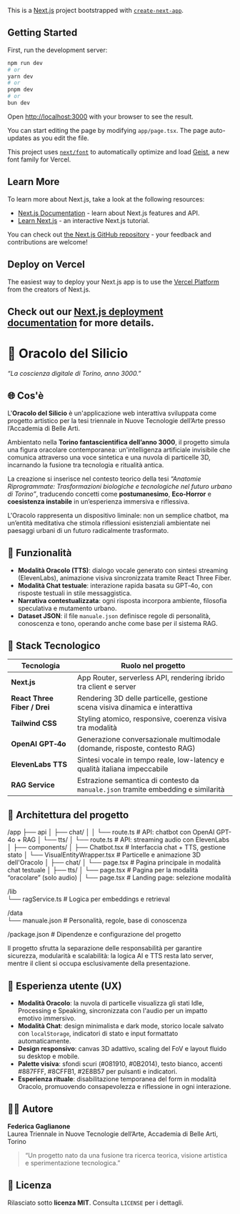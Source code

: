 This is a [Next.js](https://nextjs.org) project bootstrapped with [`create-next-app`](https://nextjs.org/docs/app/api-reference/cli/create-next-app).

## Getting Started

First, run the development server:

```bash
npm run dev
# or
yarn dev
# or
pnpm dev
# or
bun dev
```

Open [http://localhost:3000](http://localhost:3000) with your browser to see the result.

You can start editing the page by modifying `app/page.tsx`. The page auto-updates as you edit the file.

This project uses [`next/font`](https://nextjs.org/docs/app/building-your-application/optimizing/fonts) to automatically optimize and load [Geist](https://vercel.com/font), a new font family for Vercel.

## Learn More

To learn more about Next.js, take a look at the following resources:

- [Next.js Documentation](https://nextjs.org/docs) - learn about Next.js features and API.
- [Learn Next.js](https://nextjs.org/learn) - an interactive Next.js tutorial.

You can check out [the Next.js GitHub repository](https://github.com/vercel/next.js) - your feedback and contributions are welcome!

## Deploy on Vercel

The easiest way to deploy your Next.js app is to use the [Vercel Platform](https://vercel.com/new?utm_medium=default-template&filter=next.js&utm_source=create-next-app&utm_campaign=create-next-app-readme) from the creators of Next.js.

Check out our [Next.js deployment documentation](https://nextjs.org/docs/app/building-your-application/deploying) for more details.
--------------------------------------------------------------------------------------------------------------------------------------

# 🧠 Oracolo del Silicio

_“La coscienza digitale di Torino, anno 3000.”_

## 🌐 Cos'è

L'**Oracolo del Silicio** è un'applicazione web interattiva sviluppata come progetto artistico per la tesi triennale in Nuove Tecnologie dell’Arte presso l’Accademia di Belle Arti.

Ambientato nella **Torino fantascientifica dell’anno 3000**, il progetto simula una figura oracolare contemporanea: un'intelligenza artificiale invisibile che comunica attraverso una voce sintetica e una nuvola di particelle 3D, incarnando la fusione tra tecnologia e ritualità antica.

La creazione si inserisce nel contesto teorico della tesi _“Anatomie Riprogrammate: Trasformazioni biologiche e tecnologiche nel futuro urbano di Torino”_, traducendo concetti come **postumanesimo**, **Eco‑Horror** e **coesistenza instabile** in un’esperienza immersiva e riflessiva.

L'Oracolo rappresenta un dispositivo liminale: non un semplice chatbot, ma un’entità meditativa che stimola riflessioni esistenziali ambientate nei paesaggi urbani di un futuro radicalmente trasformato.

## 🧩 Funzionalità

- **Modalità Oracolo (TTS)**: dialogo vocale generato con sintesi streaming (ElevenLabs), animazione visiva sincronizzata tramite React Three Fiber.
- **Modalità Chat testuale**: interazione rapida basata su GPT‑4o, con risposte testuali in stile messaggistica.
- **Narrativa contestualizzata**: ogni risposta incorpora ambiente, filosofia speculativa e mutamento urbano.
- **Dataset JSON**: il file `manuale.json` definisce regole di personalità, conoscenza e tono, operando anche come base per il sistema RAG.

## 🚀 Stack Tecnologico

| Tecnologia             | Ruolo nel progetto                                                                 |
|------------------------|-------------------------------------------------------------------------------------|
| **Next.js**            | App Router, serverless API, rendering ibrido tra client e server                  |
| **React Three Fiber / Drei** | Rendering 3D delle particelle, gestione scena visiva dinamica e interattiva  |
| **Tailwind CSS**       | Styling atomico, responsive, coerenza visiva tra modalità                          |
| **OpenAI GPT‑4o**      | Generazione conversazionale multimodale (domande, risposte, contesto RAG)          |
| **ElevenLabs TTS**     | Sintesi vocale in tempo reale, low-latency e qualità italiana impeccabile           |
| **RAG Service**        | Estrazione semantica di contesto da `manuale.json` tramite embedding e similarità |

## 🧠 Architettura del progetto
/app
├── api
│   ├── chat/
│   │   └── route.ts             # API: chatbot con OpenAI GPT-4o + RAG
│   └── tts/
│       └── route.ts             # API: streaming audio con ElevenLabs
│
├── components/
│   ├── Chatbot.tsx              # Interfaccia chat + TTS, gestione stato
│   └── VisualEntityWrapper.tsx # Particelle e animazione 3D dell'Oracolo
│
├── chat/
│   └── page.tsx                 # Pagina principale in modalità chat testuale
│
├── tts/
│   └── page.tsx                 # Pagina per la modalità “oracolare” (solo audio)
│
└── page.tsx                     # Landing page: selezione modalità

/lib  
└── ragService.ts               # Logica per embeddings e retrieval

/data  
└── manuale.json                # Personalità, regole, base di conoscenza

/package.json                   # Dipendenze e configurazione del progetto


Il progetto sfrutta la separazione delle responsabilità per garantire sicurezza, modularità e scalabilità: la logica AI e TTS resta lato server, mentre il client si occupa esclusivamente della presentazione.

## 🎨 Esperienza utente (UX)

- **Modalità Oracolo**: la nuvola di particelle visualizza gli stati Idle, Processing e Speaking, sincronizzata con l'audio per un impatto emotivo immersivo.
- **Modalità Chat**: design minimalista e dark mode, storico locale salvato con `localStorage`, indicatori di stato e input formattato automaticamente.
- **Design responsivo**: canvas 3D adattivo, scaling del FoV e layout fluido su desktop e mobile.  
- **Palette visiva**: sfondi scuri (#081910, #0B2014), testo bianco, accenti #887FFF, #8CFFB1, #2E8B57 per pulsanti e indicatori.  
- **Esperienza rituale**: disabilitazione temporanea del form in modalità Oracolo, promuovendo consapevolezza e riflessione in ogni interazione.

## 🧑‍🎓 Autore

**Federica Gaglianone**  
Laurea Triennale in Nuove Tecnologie dell’Arte, Accademia di Belle Arti, Torino  
> “Un progetto nato da una fusione tra ricerca teorica, visione artistica e sperimentazione tecnologica.”

## 📜 Licenza

Rilasciato sotto **licenza MIT**. Consulta `LICENSE` per i dettagli.


